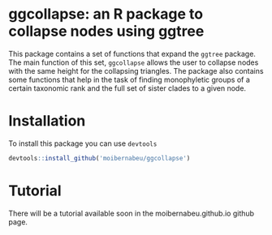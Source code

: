 # ggcollapse: an R package to collapse nodes using ggtree
This package contains a set of functions that expand the `ggtree` package. The main function of this set, `ggcollapse` allows the user to collapse nodes with the same height for the collapsing triangles. The package also contains some functions that help in the task of finding monophyletic groups of a certain taxonomic rank and the full set of sister clades to a given node.

# Installation
To install this package you can use `devtools`
```R
devtools::install_github('moibernabeu/ggcollapse')
```

# Tutorial
There will be a tutorial available soon in the moibernabeu.github.io github page.